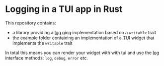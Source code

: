 # Logging in a TUI app in Rust
This repository contains: 
* a library providing a [log](https://docs.rs/log/0.4.14/log/) ging implementation based on a `writable` trait
* the example folder containing an implementation of a [TUI](https://docs.rs/tui/0.16.0/tui/index.html) widget that implements the `writable` trait

In total this means you can render your widget with with tui and use the [log](https://docs.rs/log/0.4.14/log/) interface methods: `log`, `debug`, `error` etc.